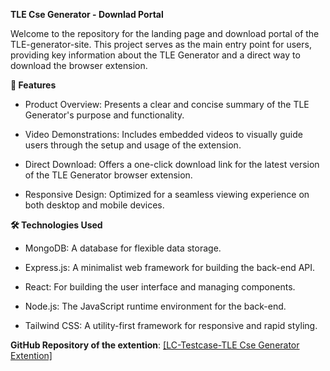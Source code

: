 **TLE Cse Generator - Downlad Portal**

Welcome to the repository for the landing page and download portal of the TLE-generator-site. This project serves as the main entry point for users, providing key information about the TLE Generator and a direct way to download the browser extension.

**🌟 Features**

* Product Overview: Presents a clear and concise summary of the TLE Generator's purpose and functionality.

* Video Demonstrations: Includes embedded videos to visually guide users through the setup and usage of the extension.

* Direct Download: Offers a one-click download link for the latest version of the TLE Generator browser extension.

* Responsive Design: Optimized for a seamless viewing experience on both desktop and mobile devices.

**🛠️ Technologies Used**

* MongoDB: A database for flexible data storage.

* Express.js: A minimalist web framework for building the back-end API.

* React: For building the user interface and managing components.

* Node.js: The JavaScript runtime environment for the back-end.

* Tailwind CSS: A utility-first framework for responsive and rapid styling.


**GitHub Repository of the extention**: [\[LC-Testcase-TLE Cse Generator Extention\]](https://github.com/ZarrarPeshimam/LC-Testcase-Extension)